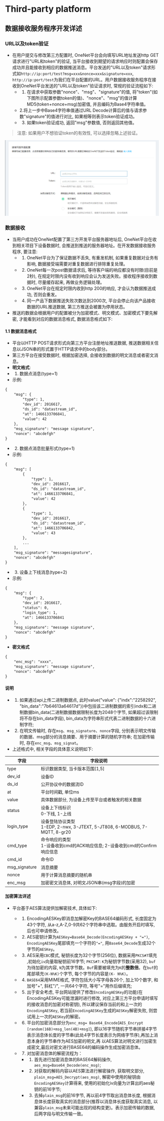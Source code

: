 # Third-party platform

## 数据接收服务程序开发详述

### URL以及token验证
- 在用户提交与修改第三方配置时, OneNet平台会向填写URL地址发送http GET请求进行"URL和token"的验证, 当平台接收到期望的请求响应时则配置会保存成功并且能接收到相应的数据推送消息。平台发送的"URL以及token"请求形式如`http://ip:port/test?msg=xxx&nonce=xxx&signature=xxx`, `http://ip:port/test`为我们在平台配置的URL。用户数据接收服务程序在接收到OneNet平台发送的"URL以及token"验证请求时, 常规的验证流程如下:
    - 1. 在请求中获取参数"nonce"、"msg"、"signature"的值, 将"token"(如下图所示配置参数token的值)、"nonce"、"msg"的值计算MD5(token+nonce+msg)加密值, 并且编码为Base4字符串值。
    - 2.将上一步中Base4字符串值通过URL Decode计算后的值与请求参数"signature"的值进行对比, 如果相等则表示token验证成功。
    - 3. 如果token验证成功, 返回"msg"参数值, 否则返回其他值。
> 注意: 如果用户不想验证token的有效性, 可以选择忽略上述验证。

![connect][1]

### 数据接收
- 当用户成功在OneNet配置了第三方开发平台服务器地址后, OneNet平台在收到相关项目下设备数据时, 会推送到推送的服务器地址。在开发数据接收服务程序, 要注意:
    - 1. OneNet平台为了保证数据不丢失, 有重发机制, 如果重复数据对业务有影响, 数据接受端需要对重复数据进行排除重复处理。
    - 2. OneNet每一次post数据请求后, 等待客户端的响应都没有时限(目前是2秒), 在规定时限内没有收到响应会认为发送失败。接收程序接收到数据时, 尽量缓存起来, 再做业务逻辑处理。
    - 3. OneNet平台在规定时限内收到http 200的响应, 才会认为数据推送成功, 否则会重发。
    - 4. 同一产品下数据推送失败次数达到2000次, 平台会停止向该产品接收数据的URL推送数据, 第三方推送会被置为停用状态。
- 推送的数据会根据用户的配置被分为加密模式、明文模式、加密模式下要先解密, 才能看到对应的数据消息格式, 数据消息格式如下:

#### 1.1 数据消息格式
- 平台以HTTP POST请求形式向第三方平台注册地址推送数据, 推送数据相关信息以JSON串的形式置于HTTP请求中的body部分。
- 第三方平台在接受数据时, 根据加密选择, 会接收到数据的明文消息或者密文消息。
- **明文格式**:
- 1. 数据点消息(type=1)
- 示例:
```
{
    "msg": {
        "type": 1,
        "dev_id": 2016617,
        "ds_id": "datastream_id",
        "at": 1466133706841,
        "value": 42
    },
    "msg_signature": "message signature",
    "nonce": "abcdefgh"
}
```
- 2. 数据点消息批量形式(type=1)
- 示例:
```
{
    "msg": [
        {
            "type": 1,
            "dev_id": 2016617,
            "ds_id": "datastream_id",
            "at": 1466133706841,
            "value": 42
        },
        {
            "type": 1,
            "dev_id": 2016617,
            "ds_id": "datastream_id",
            "at": 1466133706842,
            "value": 43
        },
        ...
    ],
    "msg_signature": "messagesignature",
    "nonce": "abcdefgh"
}
```
- 3. 设备上下线消息(type=2)
- 示例:
```
{
    "msg": {
        "type": 2,
        "dev_id": 2016617,
        "status": 0,
        "login_type": 1,
        "at": 1466133706841
    },
    "msg_signature": "message signature",
    "nonce": "abcdefgh"
}
```

- **密文格式**
```
{
    "enc_msg": "xxxx",
    "msg_signature": "message signature",
    "nonce": "abcdefgh"
}
```

#### 说明
- 1. 如果通过api上传二进制数据点, 此时value("value": {"indx":"2258292", "bin_data":"7b64613a64617d"})中包括该二进制数据的索引indx和二进制数据bin_data(二进制数据数据限制长度为2048个字节, 如果超过该限制将不存在bin_data字段), bin_data为字符串形式代表二进制数据的十六进制字符;
- 2. 在明文传输时, 存在`msg`、`msg_signature`、`nonce`字段, 分别表示明文传输的数据、msg部分的消息摘要、用于摘要计算的随机字符串; 在加密传输时, 存在`enc_msg`、`msg_signat`。
- 上述格式中, 相关字段的具体意义说明如下:

| 字段 | 字段说明 |
| --- | --- |
| type | 标识数据类型, 当卡版本范围[1,5] |
| dev_id | 设备ID |
| ds_id | 公开协议中的数据流ID |
| at | 平台时间戳, 单位ms |
| value | 具体数据部分, 为设备上传至平台或者触发的相关数据 |
| status | 设备上下线标识 <br /> 0-下线, 1-上线 |
| login_type | 设备登陆协议类型 <br /> 1-EDP, 2-nwx, 3-JTEXT, 5-JT808, 6-MODBUS, 7-MQTT, 8-gr20 |
| cmd_type | 命令响应的类型 <br /> 1-设备收到cmd的ACK响应信息; 2-设备收到cmd的Confirm响应信息 |
| cmd_id | 命令ID |
| msg_signature | 消息摘要 |
| nonce | 用于计算消息摘要的随机串 |
| enc_msg | 加密密文消息体, 对明文JSON串(msg字段)的加密 |

#### 加密算法详述
- 平台基于AES算法提供加解密技术, 具体如下:
    - 1. EncodingAESKey即消息加解密Key的BASE64编码形式, 长度固定为43个字符, 从a-z,A-Z,0-9共62个字符串中选取。由服务开启时填写, 后也可申请修改。
    - 2. AES密钥计算为`AESKey=Base64_Decode(EncodingAESKey + "=")`, `EncodingAESKey`尾部填充一个字符的`"="`, 用`Base64_Decode`生成32个字节的`AESKey`。
    - 3. AES采用`CBC`模式, 秘钥长度为32个字节(256位), 数据采用`PKCS#7`填充 ,初始化`iv`向量取秘钥前16字节; `PKCS#7`: `K`为秘钥字节数(采用32), `buf`为待加密的内容, `N`为其字节数。`Buf`需要被填充为`K`的**整数倍**。在`buf`的尾部填充`(K-N%K)`个字节, 每个字节的内容是`(K- N%K)`。
    - 4. `BASE64`采用MIME格式, 字符包括大小写字母各26个, 加上10个数字, 和加号"+", 斜杠"/", 一共64个字符, 等号"="用作后缀填充;
    - 5. 出于安全考虑, 平台网站提供了修改`EncodingAESKey`的功能(在EncodingAESKey可能泄漏时进行修改, 对应上第三方平台申请时填写的接收消息的加密对称密钥), 所以建议保存当前的和上一次的`EncodingAESKey`, 若当前`EncodingAESKey`生成的`AESKey`解密失败, 则尝试用上一次的`AESKey`的解密。
    - 6. 平台的加密消息部分为`enc_msg= Base64_Encode`(`AES_Encrypt [random(16B)+msg_len(4B)+msg]`), 即以16字节随机字节串拼接4字节表示消息体长度的字节串(此处4字节长度表示为网络字节序),再加上消息本身的字节串作为AES加密的明文,再 以AES算法对明文进行加密生成密文,最后对密文进行BASE64的编码操作生成加密消息体。
    - 7. 对加密消息体的解密流程为：
        - 1) 首先进行加密消息体的BASE64解码操作, `aes_msg=Base64_Decode(enc_msg)`;
        - 2) 对获取的解码内容以AES算法进行解密操作, 获取明文部分, `plain_msg=AES_Decrypt(aes_msg)`, 解密中使用的秘钥由`EncodingAESKey`计算得来, 使用的初始化iv向量为计算出的aes秘钥的前16字节;
        - 3) 去掉`plain_msg`的前16字节, 再以前4字节取出消息体长度, 根据消息体长度获取真实的消息部分(推荐以消息体长度获取真实消息, 以兼容`plain_msg`未来可能出现的结构变更)。表示加密传输的数据, 后两字段与明文传输一致。



  [1]: ./images/connect.png "connect.png"